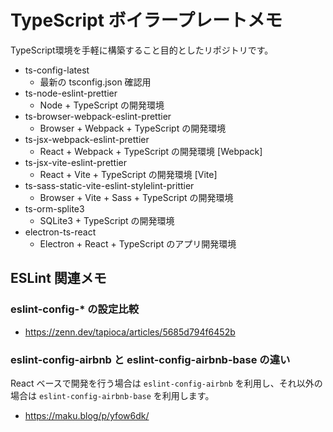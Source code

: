 # TypeScript ボイラープレートメモ

TypeScript環境を手軽に構築すること目的としたリポジトリです。

- ts-config-latest
  - 最新の tsconfig.json 確認用
- ts-node-eslint-prettier
  - Node + TypeScript の開発環境
- ts-browser-webpack-eslint-prettier
  - Browser + Webpack + TypeScript の開発環境
- ts-jsx-webpack-eslint-prettier
  - React + Webpack + TypeScript の開発環境 [Webpack]
- ts-jsx-vite-eslint-prettier
  - React + Vite + TypeScript の開発環境 [Vite]
- ts-sass-static-vite-eslint-stylelint-prittier
  - Browser + Vite + Sass + TypeScript の開発環境
- ts-orm-splite3
  - SQLite3 + TypeScript の開発環境
- electron-ts-react
  - Electron + React + TypeScript のアプリ開発環境

## ESLint 関連メモ

### eslint-config-* の設定比較

- https://zenn.dev/tapioca/articles/5685d794f6452b

### eslint-config-airbnb と eslint-config-airbnb-base の違い

React ベースで開発を行う場合は `eslint-config-airbnb` を利用し、それ以外の場合は `eslint-config-airbnb-base` を利用します。

- https://maku.blog/p/yfow6dk/
